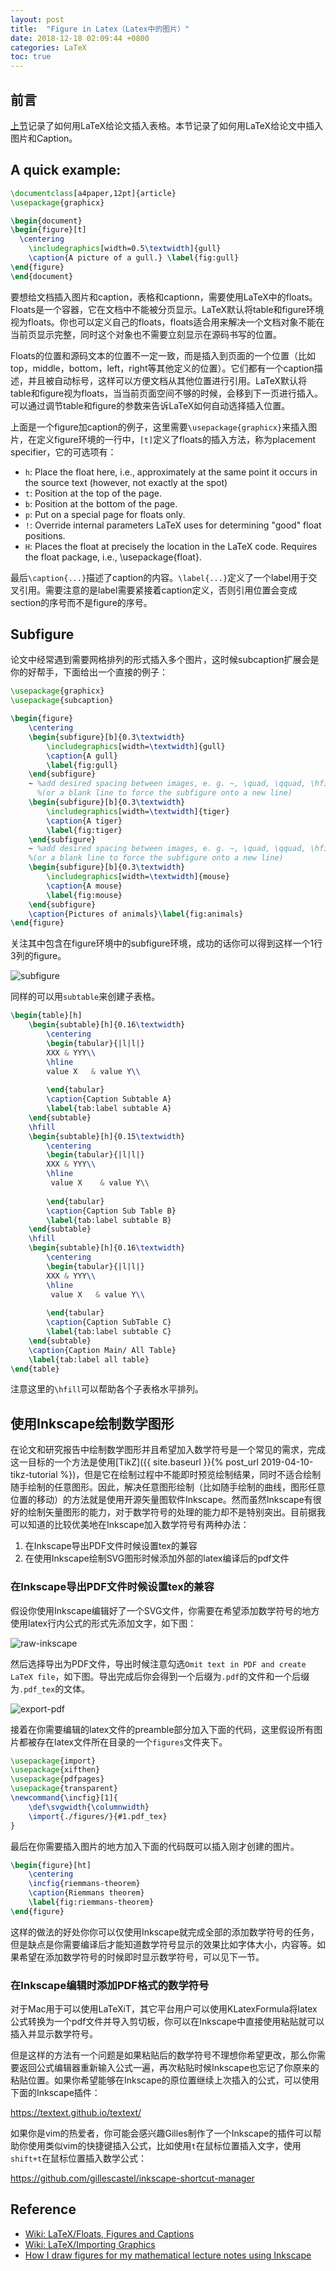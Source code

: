 ```yaml
---
layout: post
title:  "Figure in Latex（Latex中的图片）"
date: 2018-12-18 02:09:44 +0800
categories: LaTeX
toc: true
---
```


## 前言

[上节](http://wangxin93.github.io/latex/2018/11/06/latex-table.html)记录了如何用LaTeX给论文插入表格。本节记录了如何用LaTeX给论文中插入图片和Caption。

## A quick example:

```latex
\documentclass[a4paper,12pt]{article}
\usepackage{graphicx}

\begin{document}
\begin{figure}[t]
  \centering
    \includegraphics[width=0.5\textwidth]{gull}
    \caption{A picture of a gull.} \label{fig:gull}
\end{figure}
\end{document}
```
 
要想给文档插入图片和caption，表格和captionn，需要使用LaTeX中的floats。Floats是一个容器，它在文档中不能被分页显示。LaTeX默认将table和figure环境视为floats。你也可以定义自己的floats，floats适合用来解决一个文档对象不能在当前页显示完整，同时这个对象也不需要立刻显示在源码书写的位置。

Floats的位置和源码文本的位置不一定一致，而是插入到页面的一个位置（比如top，middle，bottom，left，right等其他定义的位置）。它们都有一个caption描述，并且被自动标号，这样可以方便文档从其他位置进行引用。LaTeX默认将table和figure视为floats，当当前页面空间不够的时候，会移到下一页进行插入。可以通过调节table和figure的参数来告诉LaTeX如何自动选择插入位置。

上面是一个figure加caption的例子，这里需要`\usepackage{graphicx}`来插入图片，在定义figure环境的一行中，`[t]`定义了floats的插入方法，称为placement specifier，它的可选项有：

- `h`:	Place the float here, i.e., approximately at the same point it occurs in the source text (however, not exactly at the spot)
- `t`:	Position at the top of the page.
- `b`:	Position at the bottom of the page.
- `p`:	Put on a special page for floats only.
- `!`:	Override internal parameters LaTeX uses for determining "good" float positions.
- `H`:	Places the float at precisely the location in the LaTeX code. Requires the float package, i.e., \usepackage{float}.

最后`\caption{...}`描述了caption的内容。`\label{...}`定义了一个label用于交叉引用。需要注意的是label需要紧接着caption定义，否则引用位置会变成section的序号而不是figure的序号。

## Subfigure

论文中经常遇到需要网格排列的形式插入多个图片，这时候subcaption扩展会是你的好帮手，下面给出一个直接的例子：

```latex
\usepackage{graphicx}
\usepackage{subcaption}

\begin{figure}
    \centering
    \begin{subfigure}[b]{0.3\textwidth}
        \includegraphics[width=\textwidth]{gull}
        \caption{A gull}
        \label{fig:gull}
    \end{subfigure}
    ~ %add desired spacing between images, e. g. ~, \quad, \qquad, \hfill etc.
      %(or a blank line to force the subfigure onto a new line)
    \begin{subfigure}[b]{0.3\textwidth}
        \includegraphics[width=\textwidth]{tiger}
        \caption{A tiger}
        \label{fig:tiger}
    \end{subfigure}
    ~ %add desired spacing between images, e. g. ~, \quad, \qquad, \hfill etc.
    %(or a blank line to force the subfigure onto a new line)
    \begin{subfigure}[b]{0.3\textwidth}
        \includegraphics[width=\textwidth]{mouse}
        \caption{A mouse}
        \label{fig:mouse}
    \end{subfigure}
    \caption{Pictures of animals}\label{fig:animals}
\end{figure}
```

关注其中包含在figure环境中的subfigure环境，成功的话你可以得到这样一个1行3列的figure。

![subfigure](https://upload.wikimedia.org/wikipedia/commons/thumb/e/e5/Latex_example_subfig.png/500px-Latex_example_subfig.png)


同样的可以用`subtable`来创建子表格。

```latex
\begin{table}[h]
	\begin{subtable}[h]{0.16\textwidth}
		\centering
		\begin{tabular}{|l|l|}
		XXX & YYY\\
		\hline
		value X   & value Y\\
	
		\end{tabular}
		\caption{Caption Subtable A}
		\label{tab:label subtable A}
	\end{subtable}
	\hfill
	\begin{subtable}[h]{0.15\textwidth}
		\centering
		\begin{tabular}{|l|l|}
		XXX & YYY\\
		\hline
		 value X    & value Y\\
		 
		\end{tabular}
		\caption{Caption Sub Table B}
		\label{tab:label subtable B}
	\end{subtable}
	\hfill
	\begin{subtable}[h]{0.16\textwidth}
		\centering
		\begin{tabular}{|l|l|}
		XXX & YYY\\
		\hline
	 	 value X   & value Y\\
		
		\end{tabular}
		\caption{Caption SubTable C}
		\label{tab:label subtable C}
	\end{subtable}
	\caption{Caption Main/ All Table}
	\label{tab:label all table}
\end{table}
```

注意这里的`\hfill`可以帮助各个子表格水平排列。

## 使用Inkscape绘制数学图形

在论文和研究报告中绘制数学图形并且希望加入数学符号是一个常见的需求，完成这一目标的一个方法是使用[TikZ]({{ site.baseurl }}{% post_url 2019-04-10-tikz-tutorial %})，但是它在绘制过程中不能即时预览绘制结果，同时不适合绘制随手绘制的任意图形。因此，解决任意图形绘制（比如随手绘制的曲线，图形任意位置的移动）的方法就是使用开源矢量图软件Inkscape。然而虽然Inkscape有很好的绘制矢量图形的能力，对于数学符号的处理的能力却不是特别突出。目前据我可以知道的比较优美地在Inkscape加入数学符号有两种办法：

1. 在Inkscape导出PDF文件时候设置tex的兼容
2. 在使用Inkscape绘制SVG图形时候添加外部的latex编译后的pdf文件

### 在Inkscape导出PDF文件时候设置tex的兼容

假设你使用Inkscape编辑好了一个SVG文件，你需要在希望添加数学符号的地方使用latex行内公式的形式先添加文字，如下图：

![raw-inkscape](https://castel.dev/static/c21062130180ff44b3bca5b48bf35b90/80659/riemman-inkscape.png)

然后选择导出为PDF文件，导出时候注意勾选``Omit text in PDF and create LaTeX file``，如下图。导出完成后你会得到一个后缀为``.pdf``的文件和一个后缀为``.pdf_tex``的文体。

![export-pdf](https://castel.dev/static/1f4576e71da68bcf723d4b75a264dd8b/737a0/saveas.png)

接着在你需要编辑的latex文件的preamble部分加入下面的代码，这里假设所有图片都被存在latex文件所在目录的一个``figures``文件夹下。

```latex
\usepackage{import}
\usepackage{xifthen}
\usepackage{pdfpages}
\usepackage{transparent}
\newcommand{\incfig}[1]{
    \def\svgwidth{\columnwidth}
    \import{./figures/}{#1.pdf_tex}
}
```

最后在你需要插入图片的地方加入下面的代码既可以插入刚才创建的图片。

```latex
\begin{figure}[ht]
    \centering
    \incfig{riemmans-theorem}
    \caption{Riemmans theorem}
    \label{fig:riemmans-theorem}
\end{figure}
```

这样的做法的好处你你可以仅使用Inkscape就完成全部的添加数学符号的任务，但是缺点是你需要编译后才能知道数学符号显示的效果比如字体大小，内容等。如果希望在添加数学符号的时候即时显示数学符号，可以见下一节。

### 在Inkscape编辑时添加PDF格式的数学符号

对于Mac用于可以使用LaTeXiT，其它平台用户可以使用KLatexFormula将latex公式转换为一个pdf文件并导入剪切板，你可以在Inkscape中直接使用粘贴就可以插入并显示数学符号。

但是这样的方法有一个问题是如果粘贴后的数学符号不理想你希望更改，那么你需要返回公式编辑器重新输入公式一遍，再次粘贴时候Inkscape也忘记了你原来的粘贴位置。如果你希望能够在Inkscape的原位置继续上次插入的公式，可以使用下面的Inkscape插件：

<https://textext.github.io/textext/>

如果你是vim的热爱者，你可能会感兴趣Gilles制作了一个Inkscape的插件可以帮助你使用类似vim的快捷键插入公式，比如使用``t``在鼠标位置插入文字，使用``shift+t``在鼠标位置插入数学公式：

<https://github.com/gillescastel/inkscape-shortcut-manager>

## Reference

* [Wiki: LaTeX/Floats, Figures and Captions](https://en.wikibooks.org/wiki/LaTeX/Floats,_Figures_and_Captions)
* [Wiki: LaTeX/Importing Graphics](https://en.wikibooks.org/wiki/LaTeX/Importing_Graphics)
* [How I draw figures for my mathematical lecture notes using Inkscape](https://castel.dev/post/lecture-notes-2/)
